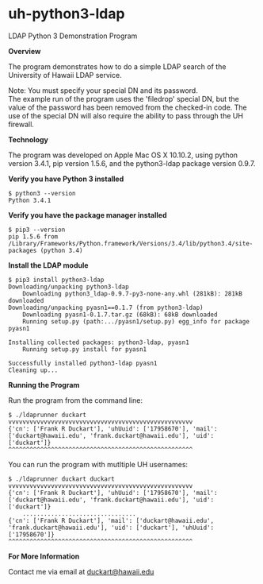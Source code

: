 uh-python3-ldap
===========

LDAP Python 3 Demonstration Program

**Overview**

The program demonstrates how to do a simple LDAP search
of the University of Hawaii LDAP service. 

Note: You must specify your special DN and its password.<br/>
The example run of the program uses the 'filedrop' special DN,
but the value of the password has been removed from the 
checked-in code. The use of the special DN will also require 
the ability to pass through the UH firewall.

**Technology**

The program was developed on Apple Mac OS X 10.10.2,
using python version 3.4.1, pip version 1.5.6, 
and the python3-ldap package version 0.9.7.

**Verify you have Python 3 installed**

    $ python3 --version
    Python 3.4.1

**Verify you have the package manager installed**

    $ pip3 --version
    pip 1.5.6 from /Library/Frameworks/Python.framework/Versions/3.4/lib/python3.4/site-packages (python 3.4)

**Install the LDAP module**

    $ pip3 install python3-ldap
    Downloading/unpacking python3-ldap
        Downloading python3_ldap-0.9.7-py3-none-any.whl (281kB): 281kB downloaded
    Downloading/unpacking pyasn1==0.1.7 (from python3-ldap)
        Downloading pyasn1-0.1.7.tar.gz (68kB): 68kB downloaded
        Running setup.py (path:.../pyasn1/setup.py) egg_info for package pyasn1
    
    Installing collected packages: python3-ldap, pyasn1
        Running setup.py install for pyasn1
    
    Successfully installed python3-ldap pyasn1
    Cleaning up...
    

**Running the Program**

Run the program from the command line: 

    $ ./ldaprunner duckart
    vvvvvvvvvvvvvvvvvvvvvvvvvvvvvvvvvvvvvvvvvvvvvvvvvvvv
    {'cn': ['Frank R Duckart'], 'uhUuid': ['17958670'], 'mail': ['duckart@hawaii.edu', 'frank.duckart@hawaii.edu'], 'uid': ['duckart']}
    ^^^^^^^^^^^^^^^^^^^^^^^^^^^^^^^^^^^^^^^^^^^^^^^^^^^^

You can run the program with mutltiple UH usernames: </br>

    $ ./ldaprunner duckart duckart
    vvvvvvvvvvvvvvvvvvvvvvvvvvvvvvvvvvvvvvvvvvvvvvvvvvvv
    {'cn': ['Frank R Duckart'], 'uhUuid': ['17958670'], 'mail': ['duckart@hawaii.edu', 'frank.duckart@hawaii.edu'], 'uid': ['duckart']}
        ................................
    {'cn': ['Frank R Duckart'], 'mail': ['duckart@hawaii.edu', 'frank.duckart@hawaii.edu'], 'uid': ['duckart'], 'uhUuid': ['17958670']}
    ^^^^^^^^^^^^^^^^^^^^^^^^^^^^^^^^^^^^^^^^^^^^^^^^^^^^

**For More Information**

Contact me via email at duckart@hawaii.edu

